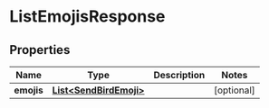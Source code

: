 

# ListEmojisResponse


## Properties

| Name | Type | Description | Notes |
|------------ | ------------- | ------------- | -------------|
|**emojis** | [**List&lt;SendBirdEmoji&gt;**](SendBirdEmoji.md) |  |  [optional] |



